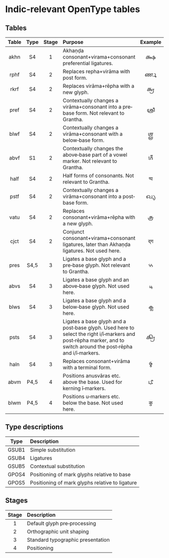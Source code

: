 # Indic‐relevant OpenType tables

## Tables

| Table | Type | Stage | Purpose | Example |
| :---: | :--: | :---: | :-------| :-----: |
| akhn  | S4   | 1     | Akhaṇḍa consonant+virama+consonant preferential ligatures. | 𑌕𑍍𑌷 |
| rphf  | S4   | 2     | Replaces repha+virāma with post form. | 𑌰𑍍𑌣 |
| rkrf  | S4   | 2     | Replaces virāma+rēpha with a new glyph. | 𑌕𑍍𑌰 |
| pref  | S4   | 2     | Contextually changes a virāma+consonant into a pre‐base form. Not relevant to Grantha. | ശ്രീ |
| blwf  | S4   | 2     | Contextually changes a virāma+consonant with a below‐base form. | 𑌶𑍍𑌲 |
| abvf  | S1   | 2     | Contextually changes the above‐base part of a vowel marker. Not relevant to Grantha. | កើ |
| half  | S4   | 2     | Half forms of consonants. Not relevant to Grantha. | प्प |
| pstf  | S4   | 2     | Contextually changes a virāma+consonant into a post‐base form. | 𑌖𑍍𑌯 |
| vatu  | S4   | 2     | Replaces consonant+virāma+rēpha with a new glyph. | 𑌤𑍍𑌰 |
| cjct  | S4   | 2     | Conjunct consonant+virama+consonant ligatures, later than Akhaṇḍa ligatures. Not used here. | द्ग |
| pres  | S4,5 | 3     | Ligates a base glyph and a pre‐base glyph. Not relevant to Grantha. | ક્ક |
| abvs  | S4   | 3     | Ligates a base glyph and an above‐base glyph. Not used here. | டி |
| blws  | S4   | 3     | Ligates a base glyph and a below‐base glyph. Not used here. | ക്ല |
| psts  | S4   | 3     | Ligates a base glyph and a post‐base glyph. Used here to select the right i/ī‐markers and post‐rēpha marker, and to switch around the post‐rēpha and i/ī‐markers. | 𑌕𑍍𑌰𑌿 |
| haln  | S4   | 3     | Replaces consonant+virāma with a terminal form. | 𑌮𑍍 |
| abvm  | P4,5 | 4     | Positions anusvāras etc. above the base. Used for kerning ī‐markers. | 𑌟𑍀 |
| blwm  | P4,5 | 4     | Positions u‐markers etc. below the base. Not used here. | कु |

## Type descriptions

| Type  | Description |
| :---: | :---------- |
| GSUB1 | Simple substitution |
| GSUB4 | Ligatures |
| GSUB5 | Contextual substitution |
| GPOS4 | Positioning of mark glyphs relative to base |
| GPOS5 | Positioning of mark glyphs relative to ligature |

## Stages

| Stage | Description |
| :---: | :---------- |
| 1     | Default glyph pre‐processing |
| 2     | Orthographic unit shaping |
| 3     | Standard typographic presentation |
| 4     | Positioning |
